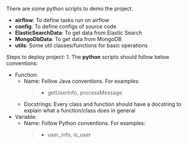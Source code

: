 There are some python scripts to demo the project. 
* **airflow**: To define tasks run on airflow
* **config**: To define configs of source code
* **ElasticSearchData**: To get data from Elastic Search
* **MongoDbData**: To get data from MongoDB 
* **utils**: Some util classes/functions for basic operations

Steps to deploy project:
1. 
The **python** scripts should follow below conventions:
* Function: 
    * Name: Follow Java conventions. For examples:
        > - getUserInfo, processMessage
    * Docstrings: Every class and function should have a docstring to explain what a function/class does in general                                                        
* Variable:
    * Name: Follow Python conventions. For examples:
        > - user_info, is_user


